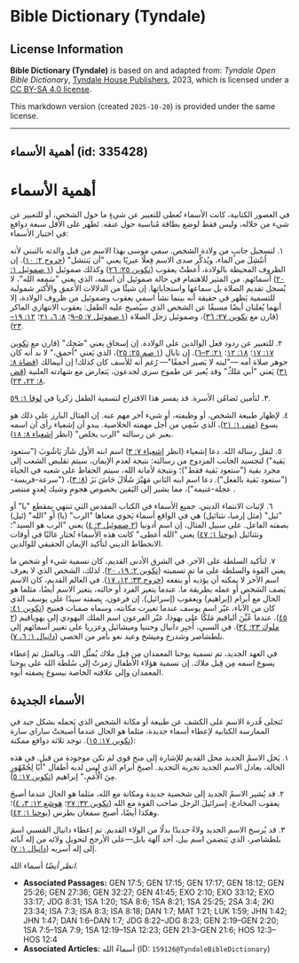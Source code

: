# Bible Dictionary (Tyndale)

## License Information

**Bible Dictionary (Tyndale)** is based on and adapted from: _Tyndale Open Bible Dictionary_, [Tyndale House Publishers](https://tyndaleopenresources.com/), 2023, which is licensed under a [CC BY-SA 4.0 license](https://creativecommons.org/licenses/by-sa/4.0/legalcode.en).

This markdown version (created `2025-10-20`) is provided under the same license.



--------------------------------

## أهمية الأسماء (id: 335428)

أهمية الأسماء
=============

في العصور الكتابية، كانت الأسماء تُعطى للتعبير عن شيءٍ ما حول الشخص، أو للتعبير عن شيء من خلاله، وليس فقط لوضع بطاقة مُناسبة حول عنقه. تَظهر على الأقل سبعة دوافع في اختيار الأسماء:

١. لتسجيل جانبٍ من ولادة الشخص. سمي موسى بهذا الاسم من قبل والدته بالتبني لأنه اُنتُشِلَ من الماء، ويُذكِّر صدى الاسم فِعلًا عبريًا يعني "أن يَنتشل" ([خروج ٢: ١٠](https://ref.ly/Exod2:10)). إن الظروف المحيطة بالولادة، أعطتْ يعقوب ([تكوين ٢٥: ٢٦](https://ref.ly/Gen25:26)) وكذلك صموئيل ([١ صموئيل ١: ٢٠](https://ref.ly/1Sam1:20)) أسمائهم. من المثير للاهتمام في حالة صموئيل أن اسمه، الذي يعني "سَمِعه الله"، لا يُسجل تقديم الصلاة بل سماعها واستجاباتها. إن شيئًا من الدلالات الأعمق والأكثر شمولية للتسمية يَظهر في حقيقة أنه بينما نشأ اسمي يعقوب وصموئيل من ظروف الولادة، إلا أنهما يُعلنان أيضًا مسبقًا عن الشخص الذي سيُصبح عليه الطفل: يعقوب الانتهازي الماكر (قارن مع [تكوين ٢٧: ٣٦](https://ref.ly/Gen27:36))، وصموئيل رَجل الصلاة ([١ صموئيل ٧: ٥–٩](https://ref.ly/1Sam7:5-1Sam7:9)؛ [٨: ٦، ٢١](https://ref.ly/1Sam8:6,1Sam8:21)؛ [١٢: ١٩–٢٣](https://ref.ly/1Sam12:19-1Sam12:23)).

٢. للتعبير عن ردود فعل الوالدين على الولادة. إن إسحاق يعني "ضَحِك" (قارن مع [تكوين ١٧: ١٧](https://ref.ly/Gen17:17)؛ [١٨: ١٢](https://ref.ly/Gen18:12)؛ [٢١: ٣–٦](https://ref.ly/Gen21:3-Gen21:6)). إن نابال ([١ صم ٢٥: ٢٥](https://ref.ly/1Sam25:25))، الذي يَعني "أحمق،" لا بد أنه كان جوهر صلاة أمه —"ليته لا يَصير أحمقًا"— رُغم أنه للأسف كان كذلك! إن أبيمالك ([قضاة ٨: ٣١](https://ref.ly/Judg8:31)) يَعني "أبي مَلكٌ" وقد يُعبر عن طموح سري لجدعون، يَتعارض مع شهادته العلنية ([قض ٨: ٢٢، ٢٣](https://ref.ly/Judg8:22-Judg8:23)).

٣. لتأمين تَضامُن الأسرة. قد يفسر هذا الاقتراح لتسمية الطفل زكريا في [لوقا ١: ٥٩](https://ref.ly/Luke1:59).

٤. لإظهار طبيعة الشخص، أو وظيفته، أو شيء آخر مهم عنه. إن المثال البارز على ذلك هو يسوع ([متى ١: ٢١](https://ref.ly/Matt1:21))، الذي سُمِي من أجل مهمته الخلاصية. يبدو أن إشعياء رأى أن اسمه يعبر عن رسالته "الرب يخلص" (انظر [إشعياء ٨: ١٨](https://ref.ly/Isa8:18)).

٥. لنقل رسالة الله. دعا إشعياء (انظر [إشعياء ٧: ٣](https://ref.ly/Isa7:3)) اسم ابنه الأول شَآرَ يَاشُوبَ ("ستعود بَقية") لتجسيد الجانب المزدوج من رسالته: نتيجة لعدم الإيمان، سيتم تقليص الشعب إلى مجرد بقية ("ستعود بَقية فقط")؛ ونتيجة لأمانة الله، سيتم الحفاظ على شعبه في الحياة ("ستعود بَقية بالفعل"). دعا اسم ابنه الثاني مَهَيْرَ شَلَالَ حَاشَ بَزَ ([٨: ٣](https://ref.ly/Isa8:3))، ("سرعة\-فريسة\-عجلة\-غنيمة")، مما يشير إلى اليَقين بخصوص هجومٍ وشيك لِعدوٍ منتصر .

٦. لإثبات الانتماء الديني. جميع الأسماء في الكتاب المقدس التي تنتهي بِمقطع "يا" أو "ئيل" (مثل إرميا، نثنائيل) هي في الواقع أسماء يَحوي معناها "الرب" (يا) أو "الله" (ئيل) بصفته الفاعل. على سبيل المثال، إن اسم أدونيا ([٢ صموئيل ٣: ٤](https://ref.ly/2Sam3:4)) يعني "الرب هو السيد"؛ ونثنائيل ([يوحنا ١: ٤٧](https://ref.ly/John1:47)) يعني "الله أعطى." كانت هذه الأسماء تُختار غالبًا في أوقات الانحطاط الديني لتأكيد الإيمان الحقيقي للوالدين.

٧. لتأكيد السلطة على الآخر. في الشرق الأدنى القديم، كان تسمية شيء أو شخص ما يعني القوة والسلطة على ما تم تسميته ([تكوين ٢: ١٩، ٢٠](https://ref.ly/Gen2:19-Gen2:20)). لذلك، الشخص الذي لا يعرف اسم الآخر لا يمكنه أن يؤذيه أو ينفعه ([خروج ٣٣: ١٢، ١٧](https://ref.ly/Exod33:12,Exod33:17)). في العالم القديم، كان الاسم يَصف الشخص أو عمله بطريقة ما. عندما يتغير الفرد أو حالته، يتغير الاسم أيضًا، مثلما هو الحال مع أبرام (إبراهيم) ويعقوب (إسرائيل). إن فرعون، بِصفته سيدًا على يوسف الذي كان من الآباء، غيّر اسم يوسف عندما تغيرت مكانته، وسماه صفنات فعنيح ([تكوين ٤١: ٤٥](https://ref.ly/Gen41:45)). عندما عُيِّنَ ألياقيم مَلكًا على يهوذا، غيّر الفرعون اسم الملك اليهودي إلى يهوياقيم ([٢ ملوك ٢٣: ٣٤](https://ref.ly/2Kgs23:34)). في السبي، أُجبِر دانيال وحننيا وميشائيل وعزريا على تغيير أسمائهم إلى بلطشاصر وشدرخ وميشخ وعبد نغو بأمر من الخصي ([دانيال ١: ٦، ٧](https://ref.ly/Dan1:6-Dan1:7)).

في العهد الجديد، تم تسمية يوحنا المعمدان مِن قِبل ملاك يُمثِّل الله، وبالمثل تم إعطاء يسوع اسمه مِن قِبل ملاك. إن تسمية هؤلاء الأطفال رَمزتْ إلى سُلطة الله على يوحنا المعمدان وإلى علاقته الخاصة بيسوع بِصفته أبوه.

الأسماء الجديدة
---------------

تَتجلى قُدرة الاسم على الكشف عن طبيعة أو مكانة الشخص الذي يَحمله بشكل جيد في الممارسة الكتابية لإعطاء أسماء جديدة، مثلما هو الحال عندما أصبحتْ ساراي سارة ([تكوين ١٧: ١٥](https://ref.ly/Gen17:15)). توجد ثلاثة دوافع ممكنة:

١. يَحل الاسمُ الجديد محل القديم للإشارة إلى منح قوى لم تكن موجودة من قبل. في هذه الحالة، يعادل الاسم الجديد تجربة التجديد. أصبحَ أبرام الذي ليس لديه أطفال "أَبًا لِجُمْهُورٍ مِنَ الْأُمَمِ،" إبراهيم ([تكوين ١٧: ٥](https://ref.ly/Gen17:5)).

٢. قد يُشير الاسمُ الجديد إلى شخصية جديدة ومكانة مع الله، مثلما هو الحال عندما أصبحَ يعقوب المخادع، إسرائيلَ الرجل صاحب القوة مع الله ([تكوين ٣٢: ٢٧](https://ref.ly/Gen32:27)؛ [هوشع ١٢: ٣، ٤](https://ref.ly/Hos12:3-Hos12:4))؛ وهكذا أيضًا، أصبح سمعان بطرس ([يوحنا ١: ٤٢](https://ref.ly/John1:42)).

٣. قد يُرسخ الاسم الجديد ولاءً جديدًا بدلًا من الولاء القديم. تم إعطاء دانيال المَسبي اسمَ بلطشاصر، الذي يَتضمن اسم بيل، أحد آلهة بابل—على الأرجح لتحويل ولائه من إله آبائه إلى إله آسريه ([دانيال ١: ٧](https://ref.ly/Dan1:7)).

*انظر أيضًا* أسماء الله.

* **Associated Passages:** GEN 17:5; GEN 17:15; GEN 17:17; GEN 18:12; GEN 25:26; GEN 27:36; GEN 32:27; GEN 41:45; EXO 2:10; EXO 33:12; EXO 33:17; JDG 8:31; 1SA 1:20; 1SA 8:6; 1SA 8:21; 1SA 25:25; 2SA 3:4; 2KI 23:34; ISA 7:3; ISA 8:3; ISA 8:18; DAN 1:7; MAT 1:21; LUK 1:59; JHN 1:42; JHN 1:47; DAN 1:6–DAN 1:7; JDG 8:22–JDG 8:23; GEN 2:19–GEN 2:20; 1SA 7:5–1SA 7:9; 1SA 12:19–1SA 12:23; GEN 21:3–GEN 21:6; HOS 12:3–HOS 12:4
* **Associated Articles:** أسماءُ الله (ID: `159126@TyndaleBibleDictionary`)


